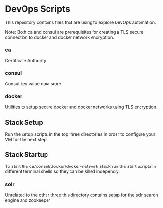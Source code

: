 # DevOps Scripts

This repository contains files that are using to explore DevOps automation.

Note: Both ca and consul are prerequisites for creating a TLS secure connection to docker and docker network encryption.

### ca
Certificate Authority
  
### consul
Consul key value data store
  
### docker
Utilities to setup secure docker and docker networks using TLS encryption.

## Stack Setup
Run the setup scripts in the top three directories in order to configure your VM for the next step.

## Stack Startup 
To start the ca/consul/docker/docker-network stack run the start scripts in different terminal shells so they can be killed independly.
  
### solr
Unrelated to the other three this directory contains setup for the solr search engine and zookeeper
